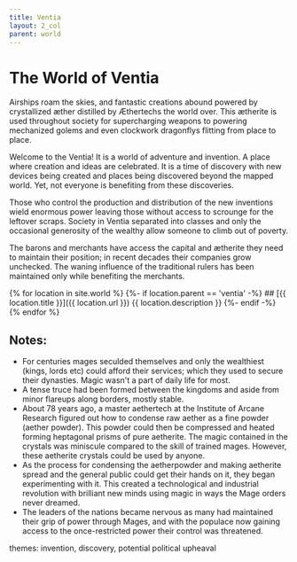 ```yaml
---
title: Ventia
layout: 2_col
parent: world
---
```

# The World of Ventia

Airships roam the skies, and fantastic creations abound powered by crystallized &aelig;ther distilled by &AElig;thertechs the world over. This &aelig;therite is used throughout society for supercharging weapons to powering mechanized golems and even clockwork dragonflys flitting from place to place.

Welcome to the Ventia! It is a world of adventure and invention. A place where creation and ideas are celebrated. It is a time of discovery with new devices being created and places being discovered beyond the mapped world. Yet, not everyone is benefiting from these discoveries.

Those who control the production and distribution of the new inventions wield enormous power leaving those without access to scrounge for the leftover scraps. Society in Ventia separated into classes and only the occasional generosity of the wealthy allow someone to climb out of poverty.

The barons and merchants have access the capital and &aelig;therite they need to maintain their position; in recent decades their companies grow unchecked. The waning influence of the traditional rulers has been maintained only while benefiting the merchants.

<div class="fullwidth"></div>

<skillblock markdown="block">
{% for location in site.world %}
{%- if location.parent == 'ventia' -%}
## [{{ location.title }}]({{ location.url }})
{{ location.description }}
{%- endif -%}
{% endfor %}
</skillblock>

## Notes: 
* For centuries mages seculded themselves and only the wealthiest (kings, lords etc) could afford their services; which they used to secure their dynasties. Magic wasn't a part of daily life for most.
* A tense truce had been formed between the kingdoms and aside from minor flareups along borders, mostly stable.
* About 78 years ago, a master aethertech at the Institute of Arcane Research figured out how to condense raw aether as a fine powder (aether powder). This powder could then be compressed and heated forming heptagonal prisms of pure aetherite. The magic contained in the crystals was miniscule compared to the skill of trained mages. However, these aetherite crystals could be used by anyone.
* As the process for condensing the aetherpowder and making aetherite spread and the general public could get their hands on it, they began experimenting with it. This created a technological and industrial revolution with brilliant new minds using magic in ways the Mage orders never dreamed.
* The leaders of the nations became nervous as many had maintained their grip of power through Mages, and with the populace now gaining access to the once-restricted power their control was threatened.

themes: invention, discovery, potential political upheaval